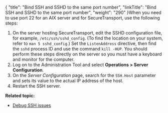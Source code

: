 {
    "title": "Bind SSH and SSHD to the same port number",
    "linkTitle": "Bind SSH and SSHD to the same port number",
    "weight": "290"
}When you need to use port 22 for an AIX server and for <span class="mc-variable axway_variables.Component_Short_Name variable">SecureTransport</span>, use the following steps:

1.  On the server hosting <span class="mc-variable axway_variables.Component_Short_Name variable">SecureTransport</span>, edit the SSHD configuration file, for example, `/etc/ssh/sshd_config`. (To find the location on your system, refer to `man 5 sshd_config`.) Set the `ListenAddress` directive, then find the `sshd` process ID and use the command `kill -HUP`. You should perform these steps directly on the server so you must have a keyboard and monitor for the computer.
2.  Log on to the Administration Tool and select **Operations > Server Configuration**.
3.  On the *Server Configuration* page, search for the `SSH.Host` parameter and sets its value to the actual IP address of the host.
4.  Restart the SSH server.

**Related topic:**

-   <a href="../t_st_debug_ssh_issues" class="MCXref xref">Debug SSH issues</a>
